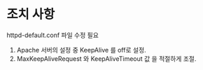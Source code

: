 # 조치 사항

httpd-default.conf 파일 수정 필요 

1. Apache 서버의 설정 중 KeepAlive 를 off로 설정.
2. MaxKeepAliveRequest 와 KeepAliveTimeout 값 을 적절하게 조절.
